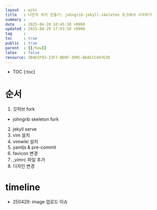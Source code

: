 ```yaml
---
layout  : wiki
title   : 나만의 위키 만들기: johngrib-jekyll-skeleton 포크해서 시작하기
summary : 
date    : 2025-04-28 10:45:30 +0900
updated : 2025-04-29 17:03:50 +0900
tag     : 
toc     : true
public  : true
parent  : [[/how]]
latex   : false
resource: 3B4E5F93-23F7-BD0F-399C-B6ACCC49763D
---
```

* TOC
{:toc}

# 순서

1. 깃허브 fork
- johngrib skeleton fork

2. jekyll serve
3. vim 설치
4. vimwiki 설치
5. yamljs & pre-commit
6. favicon 변경
7. \_vimrc 파일 추가
8. 디자인 변경

# timeline
- 250429: image 업로드 이슈

